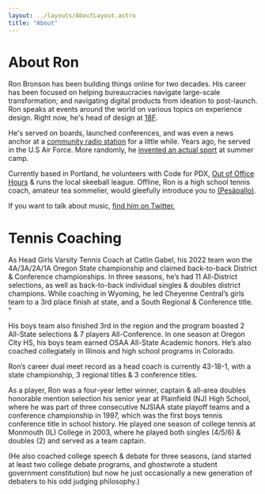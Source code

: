 ```yaml
---
layout: ../layouts/AboutLayout.astro
title: "About"
---
```


# About Ron
Ron Bronson has been building things online for two decades. His career has been focused on helping bureaucracies navigate large-scale transformation; and navigating digital products from ideation to post-launch. Ron speaks at events around the world on various topics on experience design. Right now, he's head of design at [18F](http://18f.gsa.gov/).

He's served on boards, launched conferences, and was even a news anchor at a [community radio station](https://www.podchaser.com/podcasts/daily-local-news-wfhb-492801) for a little while. Years ago, he served in the U.S Air Force. More randomly, he [invented an actual sport](https://en.wikipedia.org/wiki/Tennis_polo) at summer camp.

Currently based in Portland, he volunteers with Code for PDX, [Out of Office Hours](http://outofofficehours.com) & runs the local skeeball league. Offline, Ron is a high school tennis coach, amateur tea sommelier, would gleefully introduce you to [(Pesäpallo)](https://www.superpesis.fi/uutiset/yhdysvaltalainen-ron-bronson-toteutti-unelmansa-ja-matkusti-suomeen-katsomaan-pesapalloa/). 

If you want to talk about music, [find him on Twitter.](http://twitter.com/ronbronson)


# Tennis Coaching 
As Head Girls Varsity Tennis Coach at Catlin Gabel, his 2022 team won the 4A/3A/2A/1A Oregon State championship and claimed back-to-back District & Conference championships. In three seasons, he’s had 11 All-District selections, as well as back-to-back individual singles & doubles district champions. While coaching in Wyoming, he led Cheyenne Central’s girls team to a 3rd place finish at state, and a South Regional & Conference title. ”

His boys team also finished 3rd in the region and the program boasted 2 All-State selections & 7 players All-Conference. In one season at Oregon City HS, his boys team earned OSAA All-State Academic honors. He’s also coached collegiately in Illinois and high school programs in Colorado.

Ron’s career dual meet record as a head coach is currently 43-18-1, with a state championship, 3 regional titles & 3 conference titles.

As a player, Ron was a four-year letter winner, captain & all-area doubles honorable mention selection his senior year at Plainfield (NJ) High School, where he was part of three consecutive NJSIAA state playoff teams and a conference championship in 1997, which was the first boys tennis conference title in school history. He played one season of college tennis at Monmouth (IL) College in 2003, where he played both singles (4/5/6) & doubles (2) and served as a team captain.

(He also coached college speech & debate for three seasons, (and started at least two college debate programs, and ghostwrote a student government constitution) but now he just occasionally a new generation of debaters to his odd judging philosophy.)
